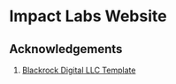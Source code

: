 # Impact Labs Website

## Acknowledgements

1) [Blackrock Digital LLC Template](https://github.com/BlackrockDigital/startbootstrap-scrolling-nav/blob/gh-pages/LICENSE)
